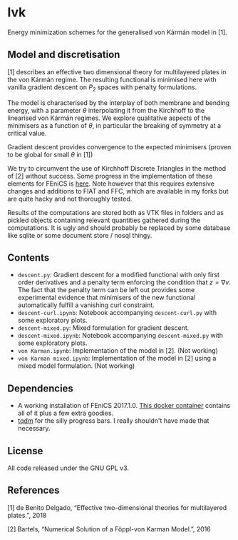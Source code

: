 # lvk

Energy minimization schemes for the generalised von Kármán model in [1].

## Model and discretisation

[1] describes an effective two dimensional theory for multilayered plates in
the von Kármán regime. The resulting functional is minimised here with vanilla
gradient descent on $P_2$ spaces with penalty formulations.

The model is characterised by the interplay of both membrane and bending
energy, with a parameter $\theta$ interpolating it from the Kirchhoff to the
linearised von Kármán regimes. We explore qualitative aspects of the
minimisers as a function of $\theta$, in particular the breaking of symmetry
at a critical value.

Gradient descent provides convergence to the expected minimisers (proven to be
global for small $\theta$ in [1])

We try to circumvent the use of Kirchhoff Discrete Triangles in the method 
of [2] without success. Some progress in the implementation of these
elements for FEniCS is [here](https://bitbucket.org/mdbenito/hermite). Note
however that this requires extensive changes and additions to FIAT and FFC, which
are available in my forks but are quite hacky and not thoroughly tested.

Results of the computations are stored both as VTK files in folders and as
pickled objects containing relevant quantities gathered during the
computations. It is ugly and should probably be replaced by some database like
sqlite or some document store / nosql thingy.

## Contents

* `descent.py`: Gradient descent for a modified functional with only first
  order derivatives and a penalty term enforcing the condition that 
  $z = \nabla v$. The fact that the penalty term can be left out provides
  some experimental evidence that minimisers of the new functional automatically
  fulfill a vanishing curl constraint.
* `descent-curl.ipynb`: Notebook accompanying `descent-curl.py` with some
  exploratory plots.
* `descent-mixed.py`: Mixed formulation for gradient descent.
* `descent-mixed.ipynb`: Notebook accompanying `descent-mixed.py` with some
  exploratory plots.
* `von Karman.ipynb`: Implementation of the model in [2]. (Not working)
* `von Karman mixed.ipynb`: Implementation of the model in [2] using a
  mixed model formulation. (Not working)

## Dependencies

* A working installation of FEniCS 2017.1.0. [This docker container]()
 contains all of it plus a few extra goodies.
* [tqdm](https://github.com/tqdm/tqdm) for the silly progress bars.
 I really shouldn't have made that necessary.

## License

All code released under the GNU GPL v3.

## References

[1] de Benito Delgado, “Effective two-dimensional theories for
multilayered plates.”, 2018

[2] Bartels, “Numerical Solution of a Föppl-von Karman Model.”, 2016
